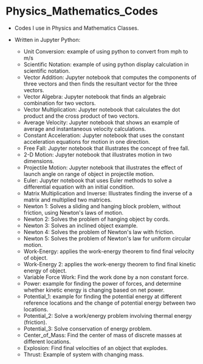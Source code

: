 # Physics_Mathematics_Codes

- Codes I use in Physics and Mathematics Classes.
- Written in Jupyter Python:

  - Unit Conversion: example of using python to convert from mph to m/s
  - Scientific Notation: example of using python  display calculation in scientific notation.
  - Vector Addition: Jupyter notebook that computes the components of three vectors and then finds the resultant vector for the three vectors.
  - Vector Algebra: Jupyter notebook that finds an algebraic combination for two vectors.
  - Vector Multiplication: Jupyter notebook that calculates the dot product and the cross product of two vectors.
  - Average Velocity: Jupyter notebook that shows an example of average and instantaneous velocity calculations.
  - Constant Acceleration: Jupyter notebook that uses the constant acceleration equations for motion in one direction.
  - Free Fall: Jupyter notebook that illustrates the concept of free fall.
  - 2-D Motion: Jupyter notebook that illustrates motion in two dimensions.
  - Projectile Motion: Jupyter notebook that illustrates the effect of launch angle on range of object in projectile motion.
  - Euler: Jupyter notebook that uses Euler methods to solve a differential equation with an initial condition.
  - Matrix Multiplication and Inverse: Illustrates finding the inverse of a matrix and multiplied two matrices.
  - Newton 1: Solves a sliding and hanging block problem, without friction, using Newton's laws of motion.
  - Newton 2: Solves the problem of hanging object by cords.
  - Newton 3: Solves an inclined object example.
  - Newton 4: Solves the problem of Newton's law with friction.
  - Newton 5: Solves the problem of Newton's law for uniform circular motion.
  - Work-Energy: applies the work-energy theorem to find final velocity of object.
  - Work-Energy 2: applies the work-energy theorem to find final kinetic energy of object.
  - Variable Force Work: Find the work done by a non constant force.
  - Power: example for finding the power of forces, and determine whether kinetic energy is changing based on net power.
  - Potential_1: example for finding the potential energy at different reference locations and the change of potential energy between two locations.
  - Potential_2: Solve a work/energy problem involving thermal energy (friction).
  - Potential_3: Solve conservation of energy problem.
  - Center_of_Mass: Find the center of mass of discrete masses at different locations.
  - Explosion: Find final velocities of an object that explodes.
  - Thrust: Example of system with changing mass.
